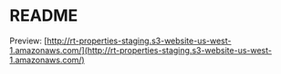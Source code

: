 # README

Preview: [http://rt-properties-staging.s3-website-us-west-1.amazonaws.com/](http://rt-properties-staging.s3-website-us-west-1.amazonaws.com/)

